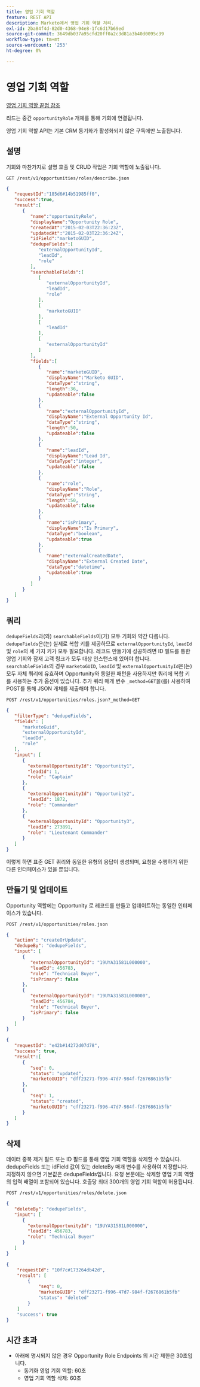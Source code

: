 ```yaml
---
title: 영업 기회 역할
feature: REST API
description: Marketo에서 영업 기회 역할 처리.
exl-id: 2ba84f4d-82d0-4368-94e8-1fc6d17b69ed
source-git-commit: 3649db037a95cfd20ff0a2c3d81a3b40d0095c39
workflow-type: tm+mt
source-wordcount: '253'
ht-degree: 0%

---
```


# 영업 기회 역할

[영업 기회 역할 끝점 참조](https://developer.adobe.com/marketo-apis/api/mapi/#tag/Opportunities/operation/getOpportunityRolesUsingGET)

리드는 중간 `opportunityRole` 개체를 통해 기회에 연결됩니다.

영업 기회 역할 API는 기본 CRM 동기화가 활성화되지 않은 구독에만 노출됩니다.

## 설명

기회와 마찬가지로 설명 호출 및 CRUD 작업은 기회 역할에 노출됩니다.

```
GET /rest/v1/opportunities/roles/describe.json
```

```json
{
   "requestId":"185d6#14b51985ff0",
   "success":true,
   "result":[
      {
         "name":"opportunityRole",
         "displayName":"Opportunity Role",
         "createdAt":"2015-02-03T22:36:23Z",
         "updatedAt":"2015-02-03T22:36:24Z",
         "idField":"marketoGUID",
         "dedupeFields":[
            "externalOpportunityId",
            "leadId",
            "role"
         ],
         "searchableFields":[
            [
               "externalOpportunityId",
               "leadId",
               "role"
            ],
            [
               "marketoGUID"
            ],
            [
               "leadId"
            ],
            [
               "externalOpportunityId"
            ]
         ],
         "fields":[
            {
               "name":"marketoGUID",
               "displayName":"Marketo GUID",
               "dataType":"string",
               "length":36,
               "updateable":false
            },
            {
               "name":"externalOpportunityId",
               "displayName":"External Opportunity Id",
               "dataType":"string",
               "length":50,
               "updateable":false
            },
            {
               "name":"leadId",
               "displayName":"Lead Id",
               "dataType":"integer",
               "updateable":false
            },
            {
               "name":"role",
               "displayName":"Role",
               "dataType":"string",
               "length":50,
               "updateable":false
            },
            {
               "name":"isPrimary",
               "displayName":"Is Primary",
               "dataType":"boolean",
               "updateable":true
            },
            {
               "name":"externalCreatedDate",
               "displayName":"External Created Date",
               "dataType":"datetime",
               "updateable":true
            }
         ]
      }
   ]
}
```

## 쿼리

`dedupeFields`과(와) `searchableFields`이(가) 모두 기회와 약간 다릅니다. `dedupeFields`은(는) 실제로 복합 키를 제공하므로 `externalOpportunityId`, `leadId` 및 `role`의 세 가지 키가 모두 필요합니다. 레코드 만들기에 성공하려면 ID 필드를 통한 영업 기회와 잠재 고객 링크가 모두 대상 인스턴스에 있어야 합니다. `searchableFields`의 경우 `marketoGUID`, `leadId` 및 `externalOpportunityId`은(는) 모두 자체 쿼리에 유효하며 Opportunity와 동일한 패턴을 사용하지만 쿼리에 복합 키를 사용하는 추가 옵션이 있습니다. 추가 쿼리 매개 변수 `_method=GET`을(를) 사용하여 POST를 통해 JSON 개체를 제출해야 합니다.

```
POST /rest/v1/opportunities/roles.json?_method=GET
```

```json
{
   "filterType": "dedupeFields",
   "fields": [
      "marketoGuid",
      "externalOpportunityId",
      "leadId",
      "role"
   ],
   "input": [
      {
        "externalOpportunityId": "Opportunity1",
        "leadId": 1,
        "role": "Captain"
      },
      {
        "externalOpportunityId": "Opportunity2",
        "leadId": 1872,
        "role": "Commander"
      },
      {
        "externalOpportunityId": "Opportunity3",
        "leadId": 273891,
        "role": "Lieutenant Commander"
      }
   ]
}
```

이렇게 하면 표준 GET 쿼리와 동일한 유형의 응답이 생성되며, 요청을 수행하기 위한 다른 인터페이스가 있을 뿐입니다.

## 만들기 및 업데이트

Opportunity 역할에는 Opportunity 로 레코드를 만들고 업데이트하는 동일한 인터페이스가 있습니다.

```
POST /rest/v1/opportunities/roles.json
```

```json
{
   "action": "createOrUpdate",
   "dedupeBy": "dedupeFields",
   "input": [
      {
         "externalOpportunityId": "19UYA31581L000000",
         "leadId": 456783,
         "role": "Technical Buyer",
         "isPrimary": false
      },
      {
         "externalOpportunityId": "19UYA31581L000000",
         "leadId": 456784,
         "role": "Technical Buyer",
         "isPrimary": false
      }
   ]
}
```

```json
{
   "requestId": "e42b#14272d07d78",
   "success": true,
   "result":[
      {
         "seq": 0,
         "status": "updated",
         "marketoGUID": "dff23271-f996-47d7-984f-f2676861b5fb"
      },
      {
         "seq": 1,
         "status": "created",
         "marketoGUID": "cff23271-f996-47d7-984f-f2676861b5fb"
      }
   ]
}
```

## 삭제

데이터 중복 제거 필드 또는 ID 필드를 통해 영업 기회 역할을 삭제할 수 있습니다. dedupeFields 또는 idField 값이 있는 deleteBy 매개 변수를 사용하여 지정합니다. 지정하지 않으면 기본값은 dedupeFields입니다. 요청 본문에는 삭제할 영업 기회 역할의 입력 배열이 포함되어 있습니다. 호출당 최대 300개의 영업 기회 역할이 허용됩니다.

```
POST /rest/v1/opportunities/roles/delete.json
```

```json
{
   "deleteBy": "dedupeFields",
   "input": [
      {
        "externalOpportunityId": "19UYA31581L000000",
        "leadId": 456783,
        "role": "Technical Buyer"
      }
   ]
}
```

```json
{
    "requestId": "10f7c#173264db42d",
    "result": [
        {
            "seq": 0,
            "marketoGUID": "dff23271-f996-47d7-984f-f2676861b5fb"
            "status": "deleted"
        }
    ]
    "success": true
}
```

## 시간 초과

- 아래에 명시되지 않은 경우 Opportunity Role Endpoints 의 시간 제한은 30초입니다.
   - 동기화 영업 기회 역할: 60초
   - 영업 기회 역할 삭제: 60초
